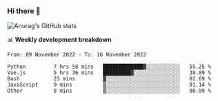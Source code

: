 ### Hi there 👋
![Anurag's GitHub stats](https://github-readme-stats.vercel.app/api?username=jami1024&show_icons=true&theme=radical)

📊 **Weekly development breakdown**
<!--START_SECTION:waka-->

```text
From: 09 November 2022 - To: 16 November 2022

Python         7 hrs 58 mins   █████████████▓░░░░░░░░░░░   55.25 %
Vue.js         5 hrs 36 mins   █████████▓░░░░░░░░░░░░░░░   38.89 %
Bash           23 mins         ▓░░░░░░░░░░░░░░░░░░░░░░░░   02.69 %
JavaScript     9 mins          ▒░░░░░░░░░░░░░░░░░░░░░░░░   01.14 %
Other          8 mins          ▒░░░░░░░░░░░░░░░░░░░░░░░░   00.99 %
```

<!--END_SECTION:waka-->
<!--
**jami1024/jami1024** is a ✨ _special_ ✨ repository because its `README.md` (this file) appears on your GitHub profile.

Here are some ideas to get you started:

- 🔭 I’m currently working on ...
- 🌱 I’m currently learning ...
- 👯 I’m looking to collaborate on ...
- 🤔 I’m looking for help with ...
- 💬 Ask me about ...
- 📫 How to reach me: ...
- 😄 Pronouns: ...
- ⚡ Fun fact: ...
-->

